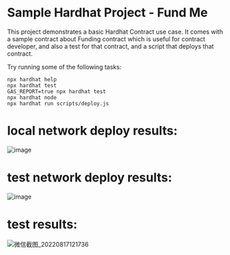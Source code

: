 # Sample Hardhat Project - Fund Me

This project demonstrates a basic Hardhat Contract use case. It comes with a sample contract about Funding contract which is useful for contract developer, and also a test for that contract, and a script that deploys that contract.

Try running some of the following tasks:

```shell
npx hardhat help
npx hardhat test
GAS_REPORT=true npx hardhat test
npx hardhat node
npx hardhat run scripts/deploy.js
```

# local network deploy results: 
![image](https://user-images.githubusercontent.com/57165451/185225666-0566b391-92ae-4f4f-abf6-28179b7f442f.png)

# test network deploy results: 
![image](https://user-images.githubusercontent.com/57165451/185225812-070d20af-5000-4f81-a177-4ab7b0a35d21.png)

# test results:   
![微信截图_20220817121736](https://user-images.githubusercontent.com/57165451/185224784-e981bd84-fc34-421d-8a44-f478a1449f5d.png)

